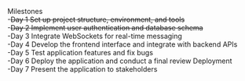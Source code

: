 Milestones<br>
-~~Day 1 Set up project structure, environment, and tools~~<br>
-~~Day 2 Implement user authentication and database schema~~ <br>
-Day 3 Integrate WebSockets for real-time messaging <br>
-Day 4 Develop the frontend interface and integrate with backend APIs <br>
-Day 5 Test application features and fix bugs <br>
-Day 6 Deploy the application and conduct a final review Deployment <br>
-Day 7 Present the application to stakeholders  <br>
